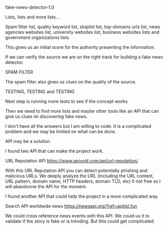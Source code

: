 fake-news-detector-1.0

Lists, lists and more lists...

Spam filter list, quality keyword list, stoplist list,
top-domains urls list, news agencies websites list, university
websites list, business websites lists and government
organizations lists.

This gives us an initial score for the authority presenting
the information.

If we can verify the source we are on the right
track for building a fake news detector.

SPAM FILTER

The spam filter also gives us clues on the quality of the source.

TESTING, TESTING and TESTING

Next step is running more tests to see if the concept works.

Then we need to find more lists and maybe other tools like
an API that can give  us clues im discovering fake news.

I don't have all the answers but I am willing to code. It is a
complicated problem and we may be limited on what can be done.

API may be a solution

I found two API that can make the project work.

URL Reputation API
https://www.apivoid.com/api/url-reputation/

With this URL Reputation API you can detect potentially phishing and malicious URLs.
We deeply analyze the URL (including the URL content, URL pattern, domain name, HTTP headers, domain TLD, etc)
It not free so I will abandonne the API for the moment.

I found another API that could help the project in a more complicated way.

Search API worldwide news
https://newsapi.org/?ref=apilist.fun

We could cross reference news events with this API. We could us 
it to validate if the story is fake or is trending. But this could
get complicated. 
